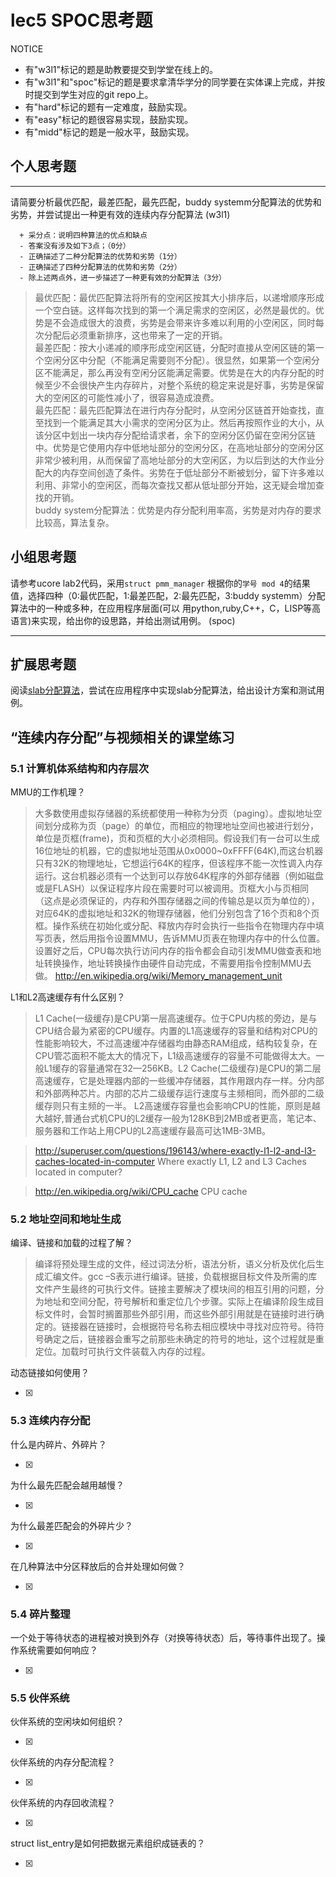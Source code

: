 # lec5 SPOC思考题


NOTICE
- 有"w3l1"标记的题是助教要提交到学堂在线上的。
- 有"w3l1"和"spoc"标记的题是要求拿清华学分的同学要在实体课上完成，并按时提交到学生对应的git repo上。
- 有"hard"标记的题有一定难度，鼓励实现。
- 有"easy"标记的题很容易实现，鼓励实现。
- 有"midd"标记的题是一般水平，鼓励实现。


## 个人思考题
---

请简要分析最优匹配，最差匹配，最先匹配，buddy systemm分配算法的优势和劣势，并尝试提出一种更有效的连续内存分配算法 (w3l1)
```
  + 采分点：说明四种算法的优点和缺点
  - 答案没有涉及如下3点；（0分）
  - 正确描述了二种分配算法的优势和劣势（1分）
  - 正确描述了四种分配算法的优势和劣势（2分）
  - 除上述两点外，进一步描述了一种更有效的分配算法（3分）
 ```
>最优匹配：最优匹配算法将所有的空闲区按其大小排序后，以递增顺序形成一个空白链。这样每次找到的第一个满足需求的空闲区，必然是最优的。优势是不会造成很大的浪费，劣势是会带来许多难以利用的小空闲区，同时每次分配后必须重新排序，这也带来了一定的开销。  
最差匹配：按大小递减的顺序形成空闲区链，分配时直接从空闲区链的第一个空闲分区中分配（不能满足需要则不分配）。很显然，如果第一个空闲分区不能满足，那么再没有空闲分区能满足需要。优势是在大的内存分配的时候至少不会很快产生内存碎片，对整个系统的稳定来说是好事，劣势是保留大的空闲区的可能性减小了，很容易造成浪费。  
最先匹配：最先匹配算法在进行内存分配时，从空闲分区链首开始查找，直至找到一个能满足其大小需求的空闲分区为止。然后再按照作业的大小，从该分区中划出一块内存分配给请求者，余下的空闲分区仍留在空闲分区链中。优势是它使用内存中低地址部分的空闲分区，在高地址部分的空闲分区非常少被利用，从而保留了高地址部分的大空闲区，为以后到达的大作业分配大的内存空间创造了条件。劣势在于低址部分不断被划分，留下许多难以利用、非常小的空闲区，而每次查找又都从低址部分开始，这无疑会增加查找的开销。  
buddy system分配算法：优势是内存分配利用率高，劣势是对内存的要求比较高，算法复杂。  

## 小组思考题

请参考ucore lab2代码，采用`struct pmm_manager` 根据你的`学号 mod 4`的结果值，选择四种（0:最优匹配，1:最差匹配，2:最先匹配，3:buddy systemm）分配算法中的一种或多种，在应用程序层面(可以 用python,ruby,C++，C，LISP等高语言)来实现，给出你的设思路，并给出测试用例。 (spoc)

--- 

## 扩展思考题

阅读[slab分配算法](http://en.wikipedia.org/wiki/Slab_allocation)，尝试在应用程序中实现slab分配算法，给出设计方案和测试用例。

## “连续内存分配”与视频相关的课堂练习

### 5.1 计算机体系结构和内存层次
MMU的工作机理？
>大多数使用虚拟存储器的系统都使用一种称为分页（paging）。虚拟地址空间划分成称为页（page）的单位，而相应的物理地址空间也被进行划分，单位是页框(frame)，页和页框的大小必须相同。假设我们有一台可以生成16位地址的机器，它的虚拟地址范围从0x0000~0xFFFF(64K),而这台机器只有32K的物理地址，它想运行64K的程序，但该程序不能一次性调入内存运行。这台机器必须有一个达到可以存放64K程序的外部存储器（例如磁盘或是FLASH）以保证程序片段在需要时可以被调用。页框大小与页相同（这点是必须保证的，内存和外围存储器之间的传输总是以页为单位的），对应64K的虚拟地址和32K的物理存储器，他们分别包含了16个页和8个页框。操作系统在初始化或分配、释放内存时会执行一些指令在物理内存中填写页表，然后用指令设置MMU，告诉MMU页表在物理内存中的什么位置。设置好之后，CPU每次执行访问内存的指令都会自动引发MMU做查表和地址转换操作，地址转换操作由硬件自动完成，不需要用指令控制MMU去做。
>  http://en.wikipedia.org/wiki/Memory_management_unit

L1和L2高速缓存有什么区别？
>L1 Cache(一级缓存)是CPU第一层高速缓存。位于CPU内核的旁边，是与CPU结合最为紧密的CPU缓存。内置的L1高速缓存的容量和结构对CPU的性能影响较大，不过高速缓冲存储器均由静态RAM组成，结构较复杂，在CPU管芯面积不能太大的情况下，L1级高速缓存的容量不可能做得太大。一般L1缓存的容量通常在32—256KB。L2 Cache(二级缓存)是CPU的第二层高速缓存，它是处理器内部的一些缓冲存储器，其作用跟内存一样。分内部和外部两种芯片。内部的芯片二级缓存运行速度与主频相同，而外部的二级缓存则只有主频的一半。
L2高速缓存容量也会影响CPU的性能，原则是越大越好,普通台式机CPU的L2缓存一般为128KB到2MB或者更高，笔记本、服务器和工作站上用CPU的L2高速缓存最高可达1MB-3MB。

>  http://superuser.com/questions/196143/where-exactly-l1-l2-and-l3-caches-located-in-computer
>  Where exactly L1, L2 and L3 Caches located in computer?

>  http://en.wikipedia.org/wiki/CPU_cache
>  CPU cache

### 5.2 地址空间和地址生成
编译、链接和加载的过程了解？
>编译将预处理生成的文件，经过词法分析，语法分析，语义分析及优化后生成汇编文件。gcc –S表示进行编译。链接，负载根据目标文件及所需的库文件产生最终的可执行文件。链接主要解决了模块间的相互引用的问题，分为地址和空间分配，符号解析和重定位几个步骤。实际上在编译阶段生成目标文件时，会暂时搁置那些外部引用，而这些外部引用就是在链接时进行确定的。链接器在链接时，会根据符号名称去相应模块中寻找对应符号。待符号确定之后，链接器会重写之前那些未确定的符号的地址，这个过程就是重定位。加载时可执行文件装载入内存的过程。

动态链接如何使用？

- [x]  

>  


### 5.3 连续内存分配
什么是内碎片、外碎片？

- [x]  

>  

为什么最先匹配会越用越慢？

- [x]  

>  

为什么最差匹配会的外碎片少？

- [x]  

>  

在几种算法中分区释放后的合并处理如何做？

- [x]  

>  

### 5.4 碎片整理
一个处于等待状态的进程被对换到外存（对换等待状态）后，等待事件出现了。操作系统需要如何响应？

- [x]  

>  

### 5.5 伙伴系统
伙伴系统的空闲块如何组织？

- [x]  

>  

伙伴系统的内存分配流程？

- [x]  

>  

伙伴系统的内存回收流程？

- [x]  

>  

struct list_entry是如何把数据元素组织成链表的？

- [x]  

>  





